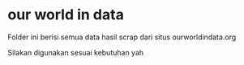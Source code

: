 # our world in data
Folder ini berisi semua data hasil scrap dari situs ourworldindata.org

Silakan digunakan sesuai kebutuhan yah
